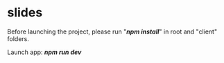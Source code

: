 # slides

Before launching the project, please run "_**npm install**_" in root and "client" folders.

Launch app: _**npm run dev**_
